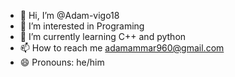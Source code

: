 - 👋 Hi, I’m @Adam-vigo18
- 👀 I’m interested in Programing
- 🌱 I’m currently learning C++ and python
- 📫 How to reach me adamammar960@gmail.com
- 😄 Pronouns: he/him


<!---
Adam-vigo18/Adam-vigo18 is a ✨ special ✨ repository because its `README.md` (this file) appears on your GitHub profile.
You can click the Preview link to take a look at your changes.
--->
